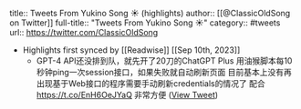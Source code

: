 title:: Tweets From Yukino Song ☀️ (highlights)
author:: [[@ClassicOldSong on Twitter]]
full-title:: "Tweets From Yukino Song ☀️"
category:: #tweets
url:: https://twitter.com/ClassicOldSong
- Highlights first synced by [[Readwise]] [[Sep 10th, 2023]]
	- GPT-4 API还没排到队，就先开了20刀的ChatGPT Plus
	  用油猴脚本每10秒钟ping一次session接口，如果失败就自动刷新页面
	  目前基本上没有再出现基于Web接口的程序需要手动刷新credentials的情况了
	  配合 https://t.co/EnH6OeJYaQ 非常方便 ([View Tweet](https://twitter.com/ClassicOldSong/status/1644019873461460992))